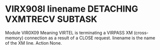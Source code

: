 # VIRX908I linename DETACHING VXMTRECV SUBTASK
Module
    VIR0X09
Meaning
    VIRTEL is terminating a VIRPASS XM (cross-memory) connection as a result of a CLOSE request. linename is the name of the XM line.
Action
    None.
